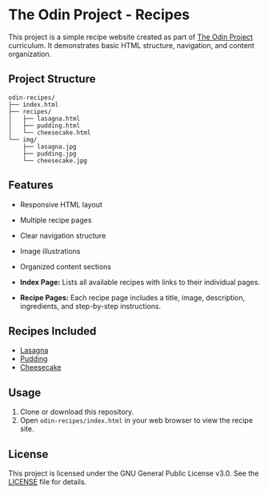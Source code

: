 # The Odin Project - Recipes

This project is a simple recipe website created as part of [The Odin Project](https://www.theodinproject.com/) curriculum. It demonstrates basic HTML structure, navigation, and content organization.
## Project Structure

```
odin-recipes/
├── index.html
├── recipes/
│   ├── lasagna.html
│   ├── pudding.html
│   └── cheesecake.html
└── img/
    ├── lasagna.jpg
    ├── pudding.jpg
    └── cheesecake.jpg
```

## Features

- Responsive HTML layout
- Multiple recipe pages
- Clear navigation structure
- Image illustrations
- Organized content sections

- **Index Page:** Lists all available recipes with links to their individual pages.
- **Recipe Pages:** Each recipe page includes a title, image, description, ingredients, and step-by-step instructions.

## Recipes Included

- [Lasagna](odin-recipes/recipes/lasagna.html)
- [Pudding](odin-recipes/recipes/pudding.html)
- [Cheesecake](odin-recipes/recipes/cheesecake.html)

## Usage

1. Clone or download this repository.
2. Open `odin-recipes/index.html` in your web browser to view the recipe site.

## License

This project is licensed under the GNU General Public License v3.0. See the [LICENSE](LICENSE) file for details.
